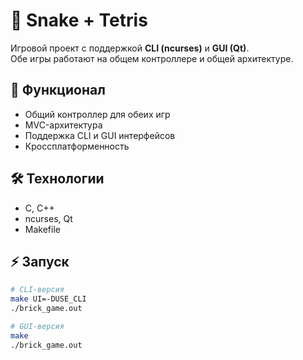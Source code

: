 # 🐍 Snake + Tetris

Игровой проект с поддержкой **CLI (ncurses)** и **GUI (Qt)**.  
Обе игры работают на общем контроллере и общей архитектуре.

## 🚀 Функционал
- Общий контроллер для обеих игр
- MVC-архитектура
- Поддержка CLI и GUI интерфейсов
- Кроссплатформенность

## 🛠️ Технологии
- C, C++
- ncurses, Qt
- Makefile

## ⚡ Запуск
```bash
# CLI-версия
make UI=-DUSE_CLI
./brick_game.out

# GUI-версия
make
./brick_game.out
